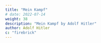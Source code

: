 ```yaml
---
title: "Mein Kampf"
# date: 2022-07-14
weight: 38
description: "Mein Kampf by Adolf Hitler"
author: Adolf Hitler
c: "firebrick"
---
```


